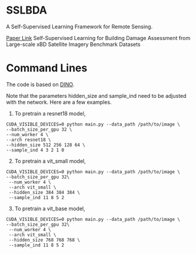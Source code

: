 # SSLBDA
A Self-Supervised Learning Framework for Remote Sensing.

[Paper Link](https://link.springer.com/chapter/10.1007/978-3-031-12423-5_29)
Self-Supervised Learning for Building Damage Assessment from Large-scale xBD Satellite Imagery Benchmark Datasets

# Command Lines
The code is based on [DINO](https://github.com/facebookresearch/dino).

Note that the parameters hidden_size and sample_ind need to be adjusted with the network.
Here are a few examples.

1. To pretrain a resnet18 model,
```
CUDA_VISIBLE_DEVICES=0 python main.py --data_path /path/to/image \
--batch_size_per_gpu 32 \
--num_worker 4 \
--arch resnet18 \
--hidden_size 512 256 128 64 \
--sample_ind 4 3 2 1 0
```

2. To pretrain a vit_small model,
```
CUDA_VISIBLE_DEVICES=0 python main.py --data_path /path/to/image \
--batch_size_per_gpu 32\
 --num_worker 4 \
 --arch vit_small \
 --hidden_size 384 384 384 \
 --sample_ind 11 8 5 2 
```

3. To pretrain a vit_base model,
```
CUDA_VISIBLE_DEVICES=0 python main.py --data_path /path/to/image \
--batch_size_per_gpu 32\
 --num_worker 4 \
 --arch vit_small \
 --hidden_size 768 768 768 \
 --sample_ind 11 8 5 2 
```

